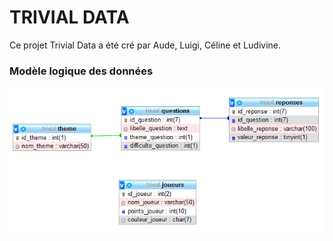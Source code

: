 # TRIVIAL DATA

Ce projet Trivial Data a été cré par Aude, Luigi, Céline et Ludivine. 

### Modèle logique des données
![mld](images/mld.PNG)
